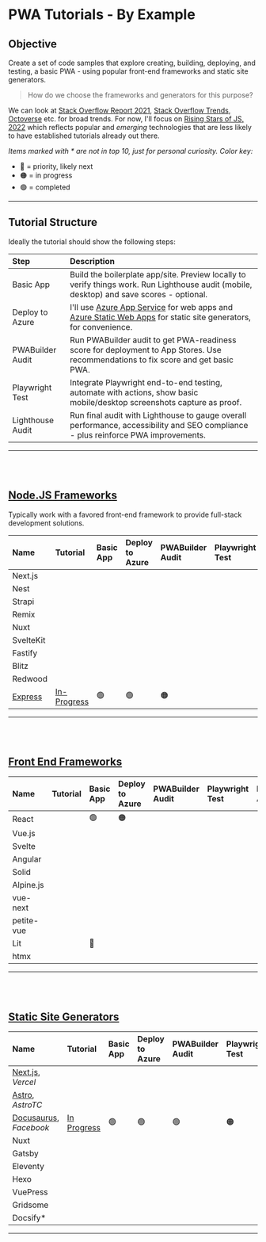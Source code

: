 # PWA Tutorials - By Example

## Objective
Create a set of code samples that explore creating, building, deploying, and testing, a basic PWA - using popular front-end frameworks and static site generators.

> How do we choose the frameworks and generators for this purpose?

We can look at [Stack Overflow Report 2021](https://insights.stackoverflow.com/survey/2021#section-most-popular-technologies-web-frameworks), [Stack Overflow Trends](https://insights.stackoverflow.com/trends?tags=jquery%2Cangularjs%2Cangular%2Creactjs%2Cvue.js%2Csvelte), [Octoverse](https://octoverse.github.com/) etc. for broad trends. For now, I'll focus on [Rising Stars of JS, 2022](https://risingstars.js.org/2021/en) which reflects popular and _emerging_ technologies that are less likely to have established tutorials already out there.

_Items marked with * are not in top 10, just for personal curiosity. Color key:_
 * 🔴  = priority, likely next
 * 🟠  = in progress
 * 🟢  = completed

---

## Tutorial Structure

Ideally the tutorial should show the following steps:

| Step | Description |
|:---|:---|
| Basic App | Build the boilerplate app/site. Preview locally to verify things work. Run Lighthouse audit (mobile, desktop) and save scores - optional. |
| Deploy to Azure | I'll use [Azure App Service]() for web apps and [Azure Static Web Apps](https://docs.microsoft.com/en-us/azure/static-web-apps/) for static site generators, for convenience.|
| PWABuilder Audit | Run PWABuilder audit to get PWA-readiness score for deployment to App Stores. Use recommendations to fix score and get basic PWA. |
| Playwright Test | Integrate Playwright end-to-end testing, automate with actions, show basic mobile/desktop screenshots capture as proof.|
| Lighthouse Audit | Run final audit with Lighthouse to gauge overall performance, accessibility and SEO compliance - plus reinforce PWA improvements. |

---
<br/>
<br/>

## [Node.JS Frameworks](https://risingstars.js.org/2021/en#section-nodejs-framework) 

Typically work with a favored front-end framework to provide full-stack development solutions.

| Name | Tutorial | Basic App | Deploy to Azure | PWABuilder Audit | Playwright Test | Lighthouse Audit |
|:-- |:-- |:-- |:-- |:-- |:-- |:--|
| Next.js | | | | | | |
| Nest | | | | | | |
| Strapi | | | | | | |
| Remix | | | | | | |
| Nuxt | | | | | | |
| SvelteKit | | | | | | |
| Fastify | | | | | | |
| Blitz | | | | | | |
| Redwood | | | | | | |
| [Express](http://expressjs.com/en/starter/generator.html) | [In-Progress](https://nitya-express-pwa.azurewebsites.net/)| 🟢 | 🟢  | 🟠 |  | |
---

<br/>
<br/>

## [Front End Frameworks](https://risingstars.js.org/2021/en#section-framework)

| Name | Tutorial | Basic App | Deploy to Azure | PWABuilder Audit | Playwright Test | Lighthouse Audit |
|:-- |:-- |:-- |:-- |:-- |:-- |:--|
| React |  | 🟢  | 🟠 | | | |
| Vue.js| | | | | | |
| Svelte | | | | | | |
| Angular | | | | | | |
| Solid | | | | | | |
| Alpine.js | | | | | | |
| vue-next| | | | | | |
| petite-vue | | | | | | |
| Lit | | 🔴  | | | | |
| htmx | | | | | | |

---


<br/>
<br/>

## [Static Site Generators](https://risingstars.js.org/2021/en#section-ssg)


| Name | Tutorial | Basic App | Deploy to Azure | PWABuilder Audit | Playwright Test | Lighthouse Audit |
|:-- |:-- |:-- |:-- |:-- |:-- |:--|
| [Next.js](https://nextjs.org/), _Vercel_| | | | | |
| [Astro](https://astro.build/), _AstroTC_ | | | | | 
| [Docusaurus](http://docusaurus.io), _Facebook_ |[In Progress](https://docu-demo.nitya.dev)  | 🟢 | 🟢  | 🟢 | 🟠  | 🟢  |
| Nuxt | | | | | | |
| Gatsby | | | | | | |
| Eleventy | | | | | | |
| Hexo | | | | | | |
| VuePress | | | | | | |
| Gridsome | | | | | | |
| Docsify* | | | | | | |
---